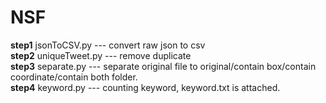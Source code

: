 # NSF
<b>step1</b> jsonToCSV.py  --- convert raw json to csv<br /> 
<b>step2</b> uniqueTweet.py --- remove duplicate<br /> 
<b>step3</b> separate.py  --- separate original file to original/contain box/contain coordinate/contain both folder.<br /> 
<b>step4</b> keyword.py --- counting keyword, keyword.txt is attached.<br /> 
